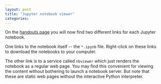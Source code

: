 ```yaml
---
layout: post
title: "Jupyter notebook viewer"
categories:
---
```


On the [handouts page]({{site.baseurl}}/handouts) you will now find two different links for each Jupyter notebook.

One links to the notebook itself -- the `*.ipynb` file. Right-click on these links to download the notebooks to your computer.

The other link is to a service called `nbviewer` which just renders the notebook as a regular web page. You may find this convenient for viewing the content without bothering to launch a notebook server. But note that these are static web pages without the interactive Python interpreter.

